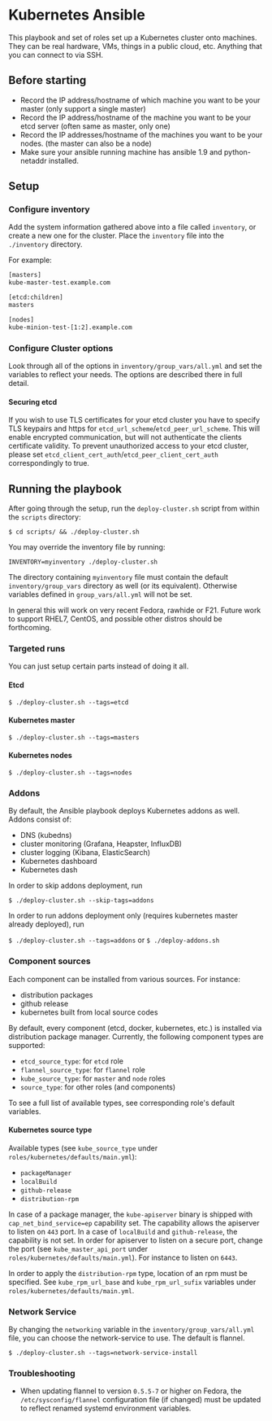 # Kubernetes Ansible

This playbook and set of roles set up a Kubernetes cluster onto machines. They
can be real hardware, VMs, things in a public cloud, etc. Anything that you can connect to via SSH.

## Before starting

* Record the IP address/hostname of which machine you want to be your master (only support a single master)
* Record the IP address/hostname of the machine you want to be your etcd server (often same as master, only one)
* Record the IP addresses/hostname of the machines you want to be your nodes. (the master can also be a node)
* Make sure your ansible running machine has ansible 1.9 and python-netaddr installed.

## Setup

### Configure inventory

Add the system information gathered above into a file called `inventory`,
or create a new one for the cluster.
Place the `inventory` file into the `./inventory` directory.

For example:

```sh
[masters]
kube-master-test.example.com

[etcd:children]
masters

[nodes]
kube-minion-test-[1:2].example.com
```

### Configure Cluster options

Look through all of the options in `inventory/group_vars/all.yml` and
set the variables to reflect your needs. The options are described there
in full detail.

#### Securing etcd

If you wish to use TLS certificates for your etcd cluster you have to specify TLS keypairs and https for `etcd_url_scheme`/`etcd_peer_url_scheme`. This will enable encrypted communication, but will not authenticate the clients certificate validity. To prevent unauthorized access to your etcd cluster, please set `etcd_client_cert_auth`/`etcd_peer_client_cert_auth` correspondingly to true.

## Running the playbook

After going through the setup, run the `deploy-cluster.sh` script from within the `scripts` directory:

`$ cd scripts/ && ./deploy-cluster.sh`

You may override the inventory file by running:

`INVENTORY=myinventory ./deploy-cluster.sh`

The directory containing ``myinventory`` file must contain the default ``inventory/group_vars`` directory as well (or its equivalent).
Otherwise variables defined in ``group_vars/all.yml`` will not be set.

In general this will work on very recent Fedora, rawhide or F21.  Future work to
support RHEL7, CentOS, and possible other distros should be forthcoming.

### Targeted runs

You can just setup certain parts instead of doing it all.

#### Etcd

`$ ./deploy-cluster.sh --tags=etcd`

#### Kubernetes master

`$ ./deploy-cluster.sh --tags=masters`

#### Kubernetes nodes

`$ ./deploy-cluster.sh --tags=nodes`

### Addons

By default, the Ansible playbook deploys Kubernetes addons as well. Addons consist of:

* DNS (kubedns)
* cluster monitoring (Grafana, Heapster, InfluxDB)
* cluster logging (Kibana, ElasticSearch)
* Kubernetes dashboard
* Kubernetes dash

In order to skip addons deployment, run

`$ ./deploy-cluster.sh --skip-tags=addons`

In order to run addons deployment only (requires kubernetes master already deployed), run

`$ ./deploy-cluster.sh --tags=addons` or `$ ./deploy-addons.sh`

### Component sources

Each component can be installed from various sources. For instance:

* distribution packages
* github release
* kubernetes built from local source codes

By default, every component (etcd, docker, kubernetes, etc.) is installed via distribution package manager.
Currently, the following component types are supported:

* `etcd_source_type`: for `etcd` role
* `flannel_source_type`: for `flannel` role
* `kube_source_type`: for `master` and `node` roles
* `source_type`: for other roles (and components)

To see a full list of available types, see corresponding role's default variables.

#### Kubernetes source type

Available types (see `kube_source_type` under `roles/kubernetes/defaults/main.yml`):

* `packageManager`
* `localBuild`
* `github-release`
* `distribution-rpm`

In case of a package manager, the `kube-apiserver` binary is shipped with `cap_net_bind_service=ep` capability set.
The capability allows the apiserver to listen on `443` port.
In a case of `localBuild` and `github-release`, the capability is not set.
In order for apiserver to listen on a secure port, change the port (see `kube_master_api_port` under `roles/kubernetes/defaults/main.yml`). For instance to listen on `6443`.

In order to apply the `distribution-rpm` type, location of an rpm must be specified.
See `kube_rpm_url_base` and `kube_rpm_url_sufix` variables under `roles/kubernetes/defaults/main.yml`.

### Network Service

By changing the `networking` variable in the `inventory/group_vars/all.yml` file, you can choose the network-service to use.  The default is flannel.

`$ ./deploy-cluster.sh --tags=network-service-install`

### Troubleshooting

* When updating flannel to version `0.5.5-7` or higher on Fedora, the `/etc/sysconfig/flannel` configuration file (if changed) must be updated to reflect renamed systemd environment variables.

